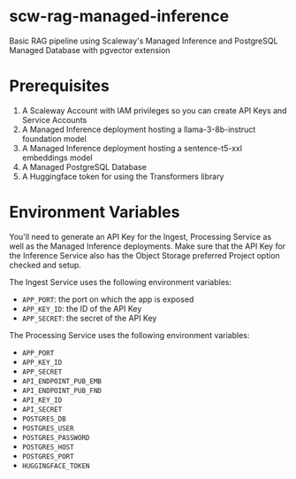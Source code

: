 # scw-rag-managed-inference
Basic RAG pipeline using Scaleway's Managed Inference and PostgreSQL Managed Database with pgvector extension

# Prerequisites

1. A Scaleway Account with IAM privileges so you can create API Keys and Service Accounts
2. A Managed Inference deployment hosting a llama-3-8b-instruct foundation model
3. A Managed Inference deployment hosting a sentence-t5-xxl embeddings model
4. A Managed PostgreSQL Database
5. A Huggingface token for using the Transformers library

# Environment Variables

You'll need to generate an API Key for the Ingest, Processing Service as well as the Managed Inference deployments. Make sure that the API Key for the Inference Service also has the Object Storage preferred Project option checked and setup.

The Ingest Service uses the following environment variables: 

* `APP_PORT`: the port on which the app is exposed 
* `APP_KEY_ID`: the ID of the API Key 
* `APP_SECRET`: the secret of the API Key

The Processing Service uses the following environment variables: 

* `APP_PORT`
* `APP_KEY_ID`
* `APP_SECRET`
* `API_ENDPOINT_PUB_EMB`
* `API_ENDPOINT_PUB_FND`
* `API_KEY_ID`
* `API_SECRET`
* `POSTGRES_DB`
* `POSTGRES_USER`
* `POSTGRES_PASSWORD`
* `POSTGRES_HOST`
* `POSTGRES_PORT`
* `HUGGINGFACE_TOKEN`